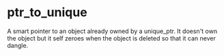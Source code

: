 # ptr_to_unique
A smart pointer to an object already owned by a unique_ptr. It doesn't own the object but it self zeroes when the object is deleted so that it can never dangle.
